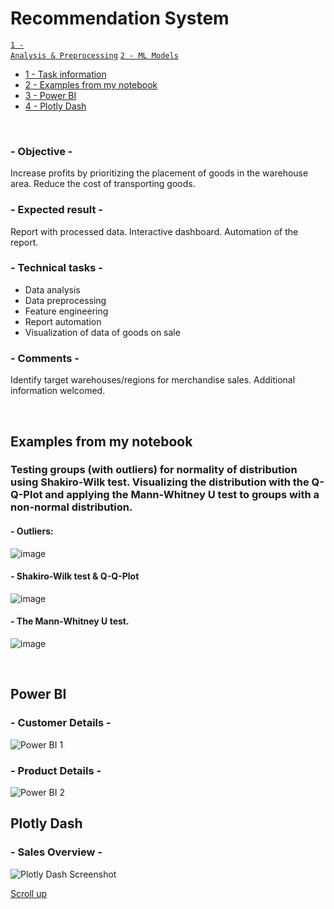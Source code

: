 # Recommendation System

<code>[1 - Analysis & Preprocessing](1%20-%20Analysis%20&%20Preprocessing.ipynb)</code>
<code>[2 - ML Models](2%20-%20ML%20Models.ipynb)</code>

- [1 - Task information](#--objective--)
- [2 - Examples from my notebook](#examples-from-my-notebook)
- [3 - Power BI](#power-bi)
- [4 - Plotly Dash](#plotly-dash)

<br>

### - Objective -
Increase profits by prioritizing the placement of goods in the warehouse area. Reduce the cost of transporting goods.

### - Expected result -
Report with processed data. Interactive dashboard. Automation of the report.

### - Technical tasks -
- Data analysis
- Data preprocessing
- Feature engineering
- Report automation
- Visualization of data of goods on sale

### - Comments -
Identify target warehouses/regions for merchandise sales. 
Additional information welcomed.

<br>

## Examples from my notebook
### Testing groups (with outliers) for normality of distribution using Shakiro-Wilk test. Visualizing the distribution with the Q-Q-Plot and applying the Mann-Whitney U test to groups with a non-normal distribution.  

#### - Outliers:
![image](https://github.com/leopoldgerber/portfolio/assets/114569329/25ff51fe-96a0-4d8d-925a-960d3458be88)

#### - Shakiro-Wilk test & Q-Q-Plot
![image](https://github.com/leopoldgerber/portfolio/assets/114569329/8e9a1645-40bf-4dc9-996e-25b822c44fb2)

#### - The Mann-Whitney U test.
![image](https://github.com/leopoldgerber/portfolio/assets/114569329/75840b09-74d0-497c-ac07-8b95c3ef66e9)

<br>

## Power BI
### - Customer Details -
![Power BI 1](https://github.com/leopoldgerber/portfolio/assets/114569329/3d0f8a1f-f1b7-4f88-86c5-996bd3f15934)

### - Product Details -
![Power BI 2](https://github.com/leopoldgerber/portfolio/assets/114569329/c200835a-13b9-4a2d-97f3-9f3540f7e099)


## Plotly Dash
### - Sales Overview -
![Plotly Dash Screenshot](https://github.com/leopoldgerber/portfolio/assets/114569329/abcf040e-4637-49ba-932b-f1b38b5731fb)

[Scroll up](#recommendation-system)
